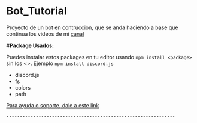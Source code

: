 # Bot_Tutorial
Proyecto de un bot  en contruccion, que se anda haciendo a base que continua los videos de mi [canal](https://www.youtube.com/@elalda/videos)

#**Package Usados:**

Puedes instalar estos packages en tu editor usando `npm install <package>` sin los <>. Ejemplo `npm install discord.js`

 - discord.js
 - fs
 - colors
 - path




[Para ayuda o soporte, dale a este link](https://discord.gg/93ZT37Rx5X)


    ---------------------------------------------------------------

